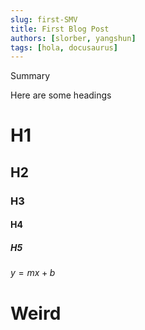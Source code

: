 ```yaml
---
slug: first-SMV
title: First Blog Post
authors: [slorber, yangshun]
tags: [hola, docusaurus]
---
```


Summary
<!-- truncate -->
Here are some headings
# H1
## H2
### H3
#### H4
##### H5

$y = mx + b$

# Weird